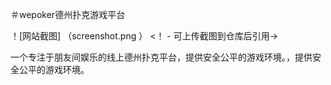 ＃wepoker德州扑克游戏平台

！[网站截图] （screenshot.png ） <！ - 可上传截图到仓库后引用->

一个专注于朋友间娱乐的线上德州扑克平台，提供安全公平的游戏环境。，提供安全公平的游戏环境。

